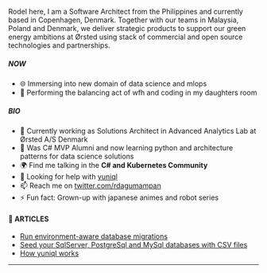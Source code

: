 Rodel here, I am a Software Architect from the Philippines and currently based in Copenhagen, Denmark. Together with our teams in Malaysia, Poland and Denmark, we deliver strategic products to support our green energy ambitions at Ørsted using stack of commercial and open source technologies and partnerships.

##### NOW

- 🌐 Immersing into new domain of data science and mlops
- 💅 Performing the balancing act of wfh and coding in my daughters room

##### BIO

- 🔭 Currently working as Solutions Architect in Advanced Analytics Lab at Ørsted A/S Denmark
- 🌱 Was C# MVP Alumni and now learning python and architecture patterns for data science solutions
- 🌍 Find me talking in the **C# and Kubernetes Community**
- 🤔 Looking for help with [yuniql](https://yuniql.io)
- 📫 Reach me on [twitter.com/rdagumampan](https://twitter.com/rdagumampan)
- ⚡ Fun fact: Grown-up with japanese animes and robot series

#### 📕 ARTICLES
<!-- BLOG-POST-LIST:START -->
- [Run environment-aware database migrations](https://dev.to/rdagumampan/run-environment-aware-database-migrations-with-yuniql-522l)
- [Seed your SqlServer, PostgreSql and MySql databases with CSV files](https://dev.to/rdagumampan/seeding-sqlserver-postgresql-and-mysql-databases-with-csv-files-using-yuniql-migrations-3ki7)
- [How yuniql works](https://yuniql.io/docs/how-yuniql-works/)
<!-- BLOG-POST-LIST:END -->
---
